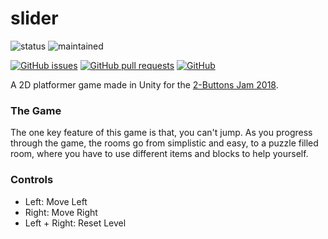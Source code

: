 # slider
![status](https://img.shields.io/badge/status-complete-brightgreen.svg)
![maintained](https://img.shields.io/badge/maintained-yes-brightgreen.svg)

[![GitHub issues](https://img.shields.io/github/issues/hparcells/slider.svg)](https://github.com/hparcells/slider)
[![GitHub pull requests](https://img.shields.io/github/issues-pr/hparcells/slider.svg)](https://github.com/hparcells/slider)
[![GitHub](https://img.shields.io/github/license/hparcells/slider.svg)](https://github.com/hparcells/slider)

A 2D platformer game made in Unity for the [2-Buttons Jam 2018](https://itch.io/jam/2-buttons-jam-2018).

### The Game
The one key feature of this game is that, you can't jump. As you progress through the game, the rooms go from simplistic and easy, to a puzzle filled room, where you have to use different items and blocks to help yourself.

### Controls
- ​Left: Move Left
- Right: Move Right
- Left + Right: Reset Level
